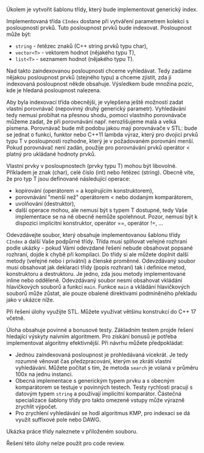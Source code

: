 Úkolem je vytvořit šablonu třídy, který bude implementovat generický index.

Implementovaná třída `CIndex` dostane při vytváření parametrem kolekci s posloupností prvků. Tuto posloupnost prvků bude indexovat. Posloupnost může být:

- `string` - řetězec znaků (C++ string prvků typu char),
- `vector<T>` - vektorem hodnot (nějakého typu T),
- `list<T>` - seznamem hodnot (nějakého typu T).

Nad takto zaindexovanou posloupností chceme vyhledávat. Tedy zadáme nějakou posloupnost prvků (stejného typu) a chceme zjistit, zda ji indexovaná posloupnost někde obsahuje. Výsledkem bude množina pozic, kde je hledaná posloupnost nalezena.

Aby byla indexovací třída obecnější, je vylepšena ještě možností zadat vlastní porovnávač (nepovinný druhý generický parametr). Vyhledávání tedy nemusí probíhat na přesnou shodu, pomocí vlastního porovnávače můžeme zadat, že při porovnávání např. nerozlišujeme malá a velká písmena. Porovnávač bude mít podobu jakou mají porovnávače v STL: bude se jednat o funkci, funktor nebo C++11 lambda výraz, který pro dvojici prvků typu T v posloupnosti rozhodne, který je v požadovaném porovnání menší. Pokud porovnávač není zadán, použije pro porovnávání prvků operátor < platný pro ukládané hodnoty prvků.

Vlastní prvky v posloupnostech (prvky typu T) mohou být libovolné. Příkladem je znak (char), celé číslo (int) nebo řetězec (string). Obecně víte, že pro typ T jsou definované následující operace:

- kopírování (operátorem = a kopírujícím konstruktorem),
- porovnávání "menší než" operátorem < nebo dodaným komparátorem,
- uvolňování (destruktor),
- další operace mohou, ale nemusí být s typem T dostupné, tedy Vaše implementace se na ně obecně nemůže spolehnout. Pozor, nemusí být k dispozici implicitní konstruktor, operátor ==, operátor !=, ...

Odevzdávejte soubor, který obsahuje implementovanou šablonu třídy `CIndex` a další Vaše podpůrné třídy. Třída musí splňovat veřejné rozhraní podle ukázky - pokud Vámi odevzdané řešení nebude obsahovat popsané rozhraní, dojde k chybě při kompilaci. Do třídy si ale můžete doplnit další metody (veřejné nebo i privátní) a členské proměnné. Odevzdávaný soubor musí obsahovat jak deklaraci třídy (popis rozhraní) tak i definice metod, konstruktoru a destruktoru. Je jedno, zda jsou metody implementované inline nebo odděleně. Odevzdávaný soubor nesmí obsahovat vkládání hlavičkových souborů a funkci `main`. Funkce `main` a vkládání hlavičkových souborů může zůstat, ale pouze obalené direktivami podmíněného překladu jako v ukázce níže.

Při řešení úlohy využijte STL. Můžete využívat většinu konstrukcí do C++ 17 včetně.

Úloha obsahuje povinné a bonusové testy. Základním testem projde řešení hledající výskyty naivním algoritmem. Pro získání bonusů je potřeba implementovat algoritmy efektivnější. Při návrhu můžete předpokládat:

- Jednou zaindexovaná posloupnost je prohledávaná vícekrát. Je tedy rozumné věnovat čas předzpracování, kterým se zkrátí vlastní vyhledávání. Můžete počítat s tím, že metoda `search` je volaná v průměru 100x na jednu instanci.
- Obecná implementace s generickým typem prvku a s obecným komparátorem se testuje v povinných testech. Testy rychlosti pracují s datovým typem `string` a používají implicitní komparátor. Částečná specializace šablony třídy pro takto omezené vstupy může výrazně zrychlit výpočet.
- Pro zrychlení vyhledávání se hodí algoritmus KMP, pro indexaci se dá využít suffixové pole nebo DAWG.

Ukázka práce třídy naleznete v přiloženém souboru.

Řešení této úlohy nelze použít pro code review.